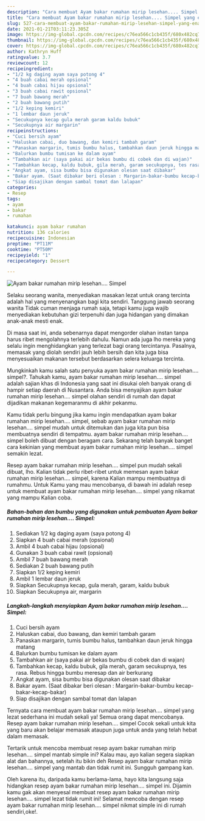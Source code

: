 ```yaml
---
description: "Cara membuat Ayam bakar rumahan mirip lesehan.... Simpel yang enak Untuk Jualan"
title: "Cara membuat Ayam bakar rumahan mirip lesehan.... Simpel yang enak Untuk Jualan"
slug: 527-cara-membuat-ayam-bakar-rumahan-mirip-lesehan-simpel-yang-enak-untuk-jualan
date: 2021-01-21T03:11:23.305Z
image: https://img-global.cpcdn.com/recipes/c76ea566c1cb435f/680x482cq70/ayam-bakar-rumahan-mirip-lesehan-simpel-foto-resep-utama.jpg
thumbnail: https://img-global.cpcdn.com/recipes/c76ea566c1cb435f/680x482cq70/ayam-bakar-rumahan-mirip-lesehan-simpel-foto-resep-utama.jpg
cover: https://img-global.cpcdn.com/recipes/c76ea566c1cb435f/680x482cq70/ayam-bakar-rumahan-mirip-lesehan-simpel-foto-resep-utama.jpg
author: Kathryn Huff
ratingvalue: 3.7
reviewcount: 12
recipeingredient:
- "1/2 kg daging ayam saya potong 4"
- "4 buah cabai merah opsional"
- "4 buah cabai hijau opsional"
- "3 buah cabai rawit opsional"
- "7 buah bawang merah"
- "2 buah bawang putih"
- "1/2 keping kemiri"
- "1 lembar daun jeruk"
- "Secukupnya kecap gula merah garam kaldu bubuk"
- "Secukupnya air margarin"
recipeinstructions:
- "Cuci bersih ayam"
- "Haluskan cabai, duo bawang, dan kemiri tambah garam"
- "Panaskan margarin, tumis bumbu halus, tambahkan daun jeruk hingga matang"
- "Balurkan bumbu tumisan ke dalam ayam"
- "Tambahkan air (saya pakai air bekas bumbu di cobek dan di wajan)"
- "Tambahkan kecap, kaldu bubuk, gila merah, garam secukupnya, tes rasa. Rebus hingga bumbu meresap dan air berkurang"
- "Angkat ayam, sisa bumbu bisa digunakan olesan saat dibakar"
- "Bakar ayam. (Saat dibakar beri olesan : Margarin-bakar-bumbu kecap-bakar-kecap-bakar)"
- "Siap disajikan dengan sambal tomat dan lalapan"
categories:
- Resep
tags:
- ayam
- bakar
- rumahan

katakunci: ayam bakar rumahan 
nutrition: 136 calories
recipecuisine: Indonesian
preptime: "PT11M"
cooktime: "PT50M"
recipeyield: "1"
recipecategory: Dessert

---
```



![Ayam bakar rumahan mirip lesehan.... Simpel](https://img-global.cpcdn.com/recipes/c76ea566c1cb435f/680x482cq70/ayam-bakar-rumahan-mirip-lesehan-simpel-foto-resep-utama.jpg)

Selaku seorang wanita, menyediakan masakan lezat untuk orang tercinta adalah hal yang menyenangkan bagi kita sendiri. Tanggung jawab seorang  wanita Tidak cuman menjaga rumah saja, tetapi kamu juga wajib menyediakan kebutuhan gizi terpenuhi dan juga hidangan yang dimakan anak-anak mesti enak.

Di masa  saat ini, anda sebenarnya dapat mengorder olahan instan tanpa harus ribet mengolahnya terlebih dahulu. Namun ada juga lho mereka yang selalu ingin menghidangkan yang terlezat bagi orang tercintanya. Pasalnya, memasak yang diolah sendiri jauh lebih bersih dan kita juga bisa menyesuaikan makanan tersebut berdasarkan selera keluarga tercinta. 



Mungkinkah kamu salah satu penyuka ayam bakar rumahan mirip lesehan.... simpel?. Tahukah kamu, ayam bakar rumahan mirip lesehan.... simpel adalah sajian khas di Indonesia yang saat ini disukai oleh banyak orang di hampir setiap daerah di Nusantara. Anda bisa menyajikan ayam bakar rumahan mirip lesehan.... simpel olahan sendiri di rumah dan dapat dijadikan makanan kegemaranmu di akhir pekanmu.

Kamu tidak perlu bingung jika kamu ingin mendapatkan ayam bakar rumahan mirip lesehan.... simpel, sebab ayam bakar rumahan mirip lesehan.... simpel mudah untuk ditemukan dan juga kita pun bisa membuatnya sendiri di tempatmu. ayam bakar rumahan mirip lesehan.... simpel boleh dibuat dengan beragam cara. Sekarang telah banyak banget cara kekinian yang membuat ayam bakar rumahan mirip lesehan.... simpel semakin lezat.

Resep ayam bakar rumahan mirip lesehan.... simpel pun mudah sekali dibuat, lho. Kalian tidak perlu ribet-ribet untuk memesan ayam bakar rumahan mirip lesehan.... simpel, karena Kalian mampu membuatnya di rumahmu. Untuk Kamu yang mau mencobanya, di bawah ini adalah resep untuk membuat ayam bakar rumahan mirip lesehan.... simpel yang nikamat yang mampu Kalian coba.

<!--inarticleads1-->

##### Bahan-bahan dan bumbu yang digunakan untuk pembuatan Ayam bakar rumahan mirip lesehan.... Simpel:

1. Sediakan 1/2 kg daging ayam (saya potong 4)
1. Siapkan 4 buah cabai merah (opsional)
1. Ambil 4 buah cabai hijau (opsional)
1. Gunakan 3 buah cabai rawit (opsional)
1. Ambil 7 buah bawang merah
1. Sediakan 2 buah bawang putih
1. Siapkan 1/2 keping kemiri
1. Ambil 1 lembar daun jeruk
1. Siapkan Secukupnya kecap, gula merah, garam, kaldu bubuk
1. Siapkan Secukupnya air, margarin




<!--inarticleads2-->

##### Langkah-langkah menyiapkan Ayam bakar rumahan mirip lesehan.... Simpel:

1. Cuci bersih ayam
1. Haluskan cabai, duo bawang, dan kemiri tambah garam
1. Panaskan margarin, tumis bumbu halus, tambahkan daun jeruk hingga matang
1. Balurkan bumbu tumisan ke dalam ayam
1. Tambahkan air (saya pakai air bekas bumbu di cobek dan di wajan)
1. Tambahkan kecap, kaldu bubuk, gila merah, garam secukupnya, tes rasa. Rebus hingga bumbu meresap dan air berkurang
1. Angkat ayam, sisa bumbu bisa digunakan olesan saat dibakar
1. Bakar ayam. (Saat dibakar beri olesan : Margarin-bakar-bumbu kecap-bakar-kecap-bakar)
1. Siap disajikan dengan sambal tomat dan lalapan




Ternyata cara membuat ayam bakar rumahan mirip lesehan.... simpel yang lezat sederhana ini mudah sekali ya! Semua orang dapat mencobanya. Resep ayam bakar rumahan mirip lesehan.... simpel Cocok sekali untuk kita yang baru akan belajar memasak ataupun juga untuk anda yang telah hebat dalam memasak.

Tertarik untuk mencoba membuat resep ayam bakar rumahan mirip lesehan.... simpel mantab simple ini? Kalau mau, ayo kalian segera siapkan alat dan bahannya, setelah itu bikin deh Resep ayam bakar rumahan mirip lesehan.... simpel yang mantab dan tidak rumit ini. Sungguh gampang kan. 

Oleh karena itu, daripada kamu berlama-lama, hayo kita langsung saja hidangkan resep ayam bakar rumahan mirip lesehan.... simpel ini. Dijamin kamu gak akan menyesal membuat resep ayam bakar rumahan mirip lesehan.... simpel lezat tidak rumit ini! Selamat mencoba dengan resep ayam bakar rumahan mirip lesehan.... simpel nikmat simple ini di rumah sendiri,oke!.

